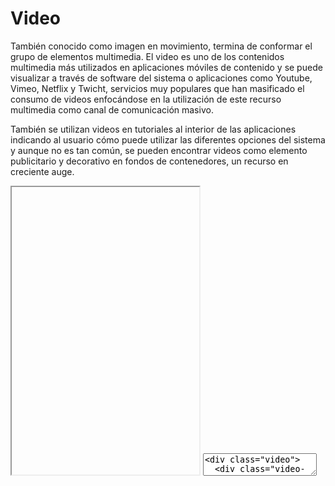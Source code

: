 # Video

También conocido como imagen en movimiento, termina de conformar el grupo de elementos multimedia. El video es uno de los contenidos multimedia más utilizados en aplicaciones móviles de contenido y se puede visualizar a través de software del sistema o aplicaciones como Youtube, Vimeo, Netflix y Twicht, servicios muy populares que han masificado el consumo de videos enfocándose en la utilización de este recurso multimedia como canal de comunicación masivo. 

También se utilizan videos en tutoriales al interior de las aplicaciones indicando al usuario cómo puede utilizar las diferentes opciones del sistema y aunque no es tan común, se pueden encontrar videos como elemento publicitario y decorativo en fondos de contenedores, un recurso en creciente auge.

<iframe class="code-preview" height="460px"></iframe>
<textarea class="code-editor" name="code">
<div class="video">
  <div class="video-wrapper">
	<iframe src="https://player.vimeo.com/video/4646764?color=ffffff&title=0&byline=0&portrait=0" width="980" height="539" frameborder="0" webkitallowfullscreen mozallowfullscreen allowfullscreen></iframe>
  </div>
</div>
</textarea>